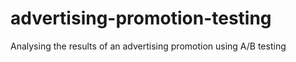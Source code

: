# advertising-promotion-testing
Analysing the results of an advertising promotion using A/B testing
